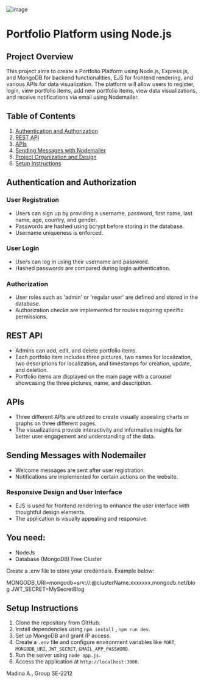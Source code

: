 ![image](https://github.com/sleepingforest100/NodeJS-portfolio-platform/assets/123440519/322be6ee-65fa-4f0c-af1c-a0daf1ec6f0a)

 # Portfolio Platform using Node.js

## Project Overview
This project aims to create a Portfolio Platform using Node.js, Express.js, and MongoDB for backend functionalities, EJS for frontend rendering, and various APIs for data visualization. The platform will allow users to register, login, view portfolio items, add new portfolio items, view data visualizations, and receive notifications via email using Nodemailer.

## Table of Contents
1. [Authentication and Authorization](#authentication-and-authorization)
2. [REST API](#rest-api)
3. [APIs](#apis)
4. [Sending Messages with Nodemailer](#sending-messages-with-nodemailer)
5. [Project Organization and Design](#project-organization-and-design)
6. [Setup Instructions](#setup-instructions)

## Authentication and Authorization
### User Registration
- Users can sign up by providing a username, password, first name, last name, age, country, and gender.
- Passwords are hashed using bcrypt before storing in the database.
- Username uniqueness is enforced.

### User Login
- Users can log in using their username and password.
- Hashed passwords are compared during login authentication.

### Authorization
- User roles such as 'admin' or 'regular user' are defined and stored in the database.
- Authorization checks are implemented for routes requiring specific permissions.

## REST API
- Admins can add, edit, and delete portfolio items.
- Each portfolio item includes three pictures, two names for localization, two descriptions for localization, and timestamps for creation, update, and deletion.
- Portfolio items are displayed on the main page with a carousel showcasing the three pictures, name, and description.

## APIs
- Three different APIs are utilized to create visually appealing charts or graphs on three different pages.
- The visualizations provide interactivity and informative insights for better user engagement and understanding of the data.

## Sending Messages with Nodemailer
- Welcome messages are sent after user registration.
- Notifications are implemented for certain actions on the website.

### Responsive Design and User Interface
- EJS is used for frontend rendering to enhance the user interface with thoughtful design elements.
- The application is visually appealing and responsive.  

## You need:
- NodeJs
- Database (MongoDB) Free Cluster   

Create a .env file to store your credentials. Example below:

MONGODB_URI=mongodb+srv://<username>:<password>@clusterName.xxxxxxx.mongodb.net/blog
JWT_SECRET=MySecretBlog

## Setup Instructions
1. Clone the repository from GitHub.
2. Install dependencies using `npm install` , `npm run dev`.
3. Set up MongoDB and grant IP access.
4. Create a `.env` file and configure environment variables like `PORT`, `MONGODB_URI`, `JWT_SECRET`, `GMAIL_APP_PASSWORD`.
5. Run the server using `node app.js`.
6. Access the application at `http://localhost:3000`.

Madina A., Group SE-2212

